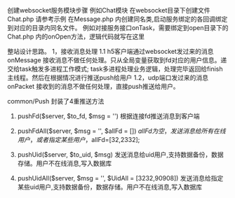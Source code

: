 创建websocket服务模块步骤 例如Chat模块
在websocket目录下创建文件 Chat.php 请参考示例
在Message.php 内创建同名类,启动服务绑定的各回调绑定到对应的目录内同名文件。
例如对接服务接口onTask，需要绑定到open目录下的Chat.php 内的onOpen方法，逻辑代码就写在这里

整站设计思路。
1，接收消息处理
1.1 h5客户端通过websocket发过来的消息
onMessage 接收消息不做任何处理。只从全局变量获取到fd对应的用户信息。递交给task触发多进程工作模式;
task多进程处理业务逻辑，处理完毕返回给finish主线程。然后在根据情况进行推送push给用户
1.2，udp端口发过来的消息
onPacket 接收到的消息不做任何处理，直接push推送给用户。

common/Push 封装了4重推送方法 
1. pushFd($server, $to_fd, $msg = '') 
根据连接fd推送消息到客户端
2. pushFdAll($server, $msg = '', $allFd = [])
$allFd为空，发送消息给所有在线用户，或者指定某些用户，$allFd=[32,2332];

3. pushUid($server, $to_uid, $msg)
发送消息给uid用户,支持数据备份，数据存储。用户不在线消息,写入数据库

4. pushUidAll($server, $msg = '', $UidAll = [3232,90908]) 
发送消息给指定某些uid用户,支持数据备份，数据存储。用户不在线消息,写入数据库